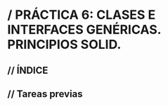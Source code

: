 # / PRÁCTICA 6: CLASES E INTERFACES GENÉRICAS. PRINCIPIOS SOLID.

## // ÍNDICE


## // Tareas previas

